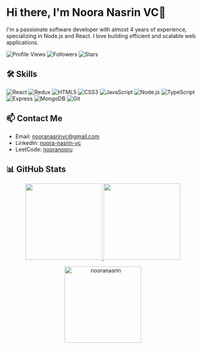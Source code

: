 # Hi there, I'm Noora Nasrin VC👋

I'm a passionate software developer with almost 4 years of experience, specializing in Node.js and React. I love building efficient and scalable web applications.

![Profile Views](https://komarev.com/ghpvc/?username=nooranasrin&color=blueviolet)
![Followers](https://img.shields.io/github/followers/nooranasrin?label=Followers&style=social)
![Stars](https://img.shields.io/github/stars/nooranasrin?label=Stars&style=social)

## 🛠 Skills

![React](https://img.shields.io/badge/-React-61DAFB?logo=react&logoColor=white&style=for-the-badge)
![Redux](https://img.shields.io/badge/-Redux-764ABC?logo=redux&logoColor=white&style=for-the-badge)
![HTML5](https://img.shields.io/badge/-HTML5-E34F26?logo=html5&logoColor=white&style=for-the-badge)
![CSS3](https://img.shields.io/badge/-CSS3-1572B6?logo=css3&logoColor=white&style=for-the-badge)
![JavaScript](https://img.shields.io/badge/-JavaScript-F7DF1E?logo=javascript&logoColor=black&style=for-the-badge)
![Node.js](https://img.shields.io/badge/-Node.js-339933?logo=node.js&logoColor=white&style=for-the-badge)
![TypeScript](https://img.shields.io/badge/-TypeScript-3178C6?logo=typescript&logoColor=white&style=for-the-badge)
![Express](https://img.shields.io/badge/-Express-000000?logo=express&logoColor=white&style=for-the-badge)
![MongoDB](https://img.shields.io/badge/-MongoDB-47A248?logo=mongodb&logoColor=white&style=for-the-badge)
![Git](https://img.shields.io/badge/-Git-F05032?logo=git&logoColor=white&style=for-the-badge)

## 📫 Contact Me

- Email: nooranasrinvc@gmail.com
- LinkedIn: [noora-nasrin-vc](https://www.linkedin.com/in/noora-nasrin-vc-161058201/)
- LeetCode: [nooranooru](https://leetcode.com/u/nooranooru/)

## 📊 GitHub Stats

<p align="center">
  <a href="https://github.com/nooranasrin">
      <img height="200rem" width="auto" src="https://github-readme-stats.vercel.app/api?username=nooranasrin&show_icons=true&theme=vue-dark&count_private=true&include_all_commits=true" />
      <img height="200rem" width="auto" src="https://github-readme-stats.vercel.app/api/top-langs/?username=nooranasrin&layout=compact&langs_count=8&theme=vue-dark&count_private=true" />
  </a>
</p>
<p align="center">
  <img height="200em" width="auto" align="center" src="https://github-readme-streak-stats.herokuapp.com/?user=nooranasrin&theme=vue-dark" alt="nooranasrin" />
</p>
